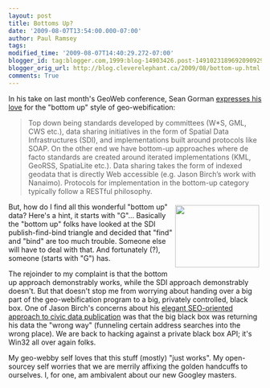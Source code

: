 ```yaml
---
layout: post
title: Bottoms Up?
date: '2009-08-07T13:54:00.000-07:00'
author: Paul Ramsey
tags: 
modified_time: '2009-08-07T14:40:29.272-07:00'
blogger_id: tag:blogger.com,1999:blog-14903426.post-1491023189692090929
blogger_orig_url: http://blog.cleverelephant.ca/2009/08/bottom-up.html
comments: True
---
```


In his take on last month's GeoWeb conference, Sean Gorman [expresses his love](http://blog.fortiusone.com/2009/08/07/top-down-vs-bottom-up-at-geoweb-2009/) for the "bottom up" style of geo-webification:

<blockquote>Top down being standards developed by committees (W*S, GML, CWS etc.), data sharing initiatives in the form of Spatial Data Infrastructures (SDI), and implementations built around protocols like SOAP. On the other end we have bottom-up approaches where de facto standards are created around iterated implementations (KML, GeoRSS, SpatiaLite etc.). Data sharing takes the form of indexed geodata that is directly Web accessible (e.g. Jason Birch’s work with Nanaimo). Protocols for implementation in the bottom-up category typically follow a RESTful philosophy.</blockquote>

<img src="http://www.ibm.com/developerworks/ibm/library/i-portletintro/webservices.gif" style="float:right;padding:5px;width:167px;height:124px;" />But, how do I find all this wonderful "bottom up" data? Here's a hint, it starts with "G"... Basically the "bottom up" folks have looked at the SDI publish-find-bind triangle and decided that "find" and "bind" are too much trouble. Someone else will have to deal with that. And fortunately (?), someone (starts with "G") has.

The rejoinder to my complaint is that the bottom up approach demonstrably works, while the SDI approach demonstrably doesn't. But that doesn't stop me from worrying about handing over a big part of the geo-webification program to a big, privately controlled, black box. One of Jason Birch's concerns about his [elegant SEO-oriented approach to civic data publication](http://www.jasonbirch.com/nodes/2009/08/03/312/do-you-see-spiders-making-government-data-truly-open/) was that the big black box was returning his data the "wrong way" (funneling certain address searches into the wrong place). We are back to hacking against a private black box API; it's Win32 all over again folks.

My geo-webby self loves that this stuff (mostly) "just works". My open-sourcey self worries that we are merrily affixing the golden handcuffs to ourselves. I, for one, am ambivalent about our new Googley masters.


